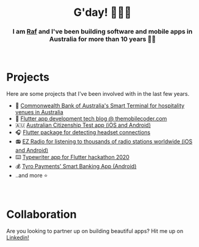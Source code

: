 <h1 align="center">G'day! 👨🏾‍💻</h1>
<h3 align="center"> I am <a href="https://rafaelds.com">Raf</a> and I've been building software and mobile apps in Australia for more than 10 years 👴🏾 </h3>
</br>

# Projects

Here are some projects that I've been involved with in the last few years.

- 📱 [Commonwealth Bank of Australia's Smart Terminal for hospitality venues in Australia](https://www.youtube.com/watch?v=O8kQy5IwthU)
- 💙 [Flutter app development tech blog @ themobilecoder.com](https://themobilecoder.com)
- 🇦🇺 [Australian Citizenship Test app (iOS and Android)](https://australiantest.app)
- 🎧 [Flutter package for detecting headset connections](https://pub.dev/packages/headset_connection_event)
- 📻 [EZ Radio for listening to thousands of radio stations worldwide (iOS and Android)](https://play.google.com/store/apps/details?id=com.themobilecoder.ezradio&hl=en_AU&gl=US)
- ⌨️ [Typewriter app for Flutter hackathon 2020](https://github.com/InkRibbonApp/inkribbonflutter)
- 💰 [Tyro Payments' Smart Banking App (Android)](https://play.google.com/store/apps/details?id=com.tyro.merchantbanking&hl=en_AU&gl=US)
- ..and more ⭐
</br>

# Collaboration

Are you looking to partner up on building beautiful apps? Hit me up on <a href="https://www.linkedin.com/in/rafael-delos-santos-35882989">Linkedin!</a>

